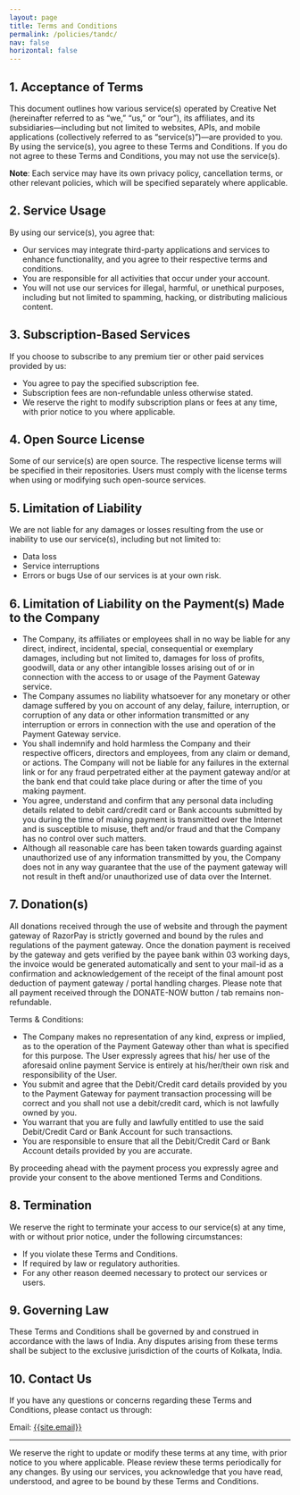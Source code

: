 ```yaml
---
layout: page
title: Terms and Conditions
permalink: /policies/tandc/
nav: false
horizontal: false
---
```


## 1. Acceptance of Terms
This document outlines how various service(s) operated by Creative Net (hereinafter referred to as “we,” “us,” or “our”), its affiliates, and its subsidiaries—including but not limited to websites, APIs, and mobile applications (collectively referred to as “service(s)”)—are provided to you. By using the service(s), you agree to these Terms and Conditions. If you do not agree to these Terms and Conditions, you may not use the service(s).

**Note**: Each service may have its own privacy policy, cancellation terms, or other relevant policies, which will be specified separately where applicable.


## 2. Service Usage
By using our service(s), you agree that:
- Our services may integrate third-party applications and services to enhance functionality, and you agree to their respective terms and conditions.
- You are responsible for all activities that occur under your account.
- You will not use our services for illegal, harmful, or unethical purposes, including but not limited to spamming, hacking, or distributing malicious content.


## 3. Subscription-Based Services
If you choose to subscribe to any premium tier or other paid services provided by us:
- You agree to pay the specified subscription fee.
- Subscription fees are non-refundable unless otherwise stated.
- We reserve the right to modify subscription plans or fees at any time, with prior notice to you where applicable.


## 4. Open Source License
Some of our service(s) are open source. The respective license terms will be specified in their repositories. Users must comply with the license terms when using or modifying such open-source services.


## 5. Limitation of Liability
We are not liable for any damages or losses resulting from the use or inability to use our service(s), including but not limited to:
- Data loss
- Service interruptions
- Errors or bugs
Use of our services is at your own risk.


## 6. Limitation of Liability on the Payment(s) Made to the Company
- The Company, its affiliates or employees shall in no way be liable for any direct, indirect, incidental, special, consequential or exemplary damages, including but not limited to, damages for loss of profits, goodwill, data or any other intangible losses arising out of or in connection with the access to or usage of the Payment Gateway service.
- The Company assumes no liability whatsoever for any monetary or other damage suffered by you on account of any delay, failure, interruption, or corruption of any data or other information transmitted or any interruption or errors in connection with the use and operation of the Payment Gateway service.
- You shall indemnify and hold harmless the Company and their respective officers, directors and employees, from any claim or demand, or actions. The Company will not be liable for any failures in the external link or for any fraud perpetrated either at the payment gateway and/or at the bank end that could take place during or after the time of you making payment.
- You agree, understand and confirm that any personal data including details related to debit card/credit card or Bank accounts submitted by you during the time of making payment is transmitted over the Internet and is susceptible to misuse, theft and/or fraud and that the Company has no control over such matters.
- Although all reasonable care has been taken towards guarding against unauthorized use of any information transmitted by you, the Company does not in any way guarantee that the use of the payment gateway will not result in theft and/or unauthorized use of data over the Internet.


## 7. Donation(s)
All donations received through the use of website and through the payment gateway of RazorPay is strictly governed and bound by the rules and regulations of the payment gateway. Once the donation payment is received by the gateway and gets verified by the payee bank within 03 working days, the invoice would be generated automatically and sent to your mail-id as a confirmation and acknowledgement of the receipt of the final amount post deduction of payment gateway / portal handling charges. Please note that all payment received through the DONATE-NOW button / tab remains non-refundable.

Terms & Conditions:
- The Company makes no representation of any kind, express or implied, as to the operation of the Payment Gateway other than what is specified for this purpose. The User expressly agrees that his/ her use of the aforesaid online payment Service is entirely at his/her/their own risk and responsibility of the User.
- You submit and agree that the Debit/Credit card details provided by you to the Payment Gateway for payment transaction processing will be correct and you shall not use a debit/credit card, which is not lawfully owned by you.
- You warrant that you are fully and lawfully entitled to use the said Debit/Credit Card or Bank Account for such transactions.
- You are responsible to ensure that all the Debit/Credit Card or Bank Account details provided by you are accurate.

By proceeding ahead with the payment process you expressly agree and provide your consent to the above mentioned Terms and Conditions.


## 8. Termination
We reserve the right to terminate your access to our service(s) at any time, with or without prior notice, under the following circumstances:
- If you violate these Terms and Conditions.
- If required by law or regulatory authorities.
- For any other reason deemed necessary to protect our services or users.


## 9. Governing Law
These Terms and Conditions shall be governed by and construed in accordance with the laws of India. Any disputes arising from these terms shall be subject to the exclusive jurisdiction of the courts of Kolkata, India.


## 10. Contact Us
If you have any questions or concerns regarding these Terms and Conditions, please contact us through:

Email: [{{site.email}}](mailto:{{site.email}})

---

We reserve the right to update or modify these terms at any time, with prior notice to you where applicable. Please review these terms periodically for any changes.
By using our services, you acknowledge that you have read, understood, and agree to be bound by these Terms and Conditions.

